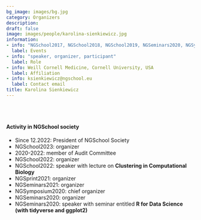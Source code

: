```yaml
---
bg_image: images/bg.jpg
category: Organizers
description: 
draft: false
image: images/people/karolina-sienkiewicz.jpg
information:
- info: "NGSchool2017, NGSchool2018, NGSchool2019, NGSeminars2020, NGSymposium2020, NGSeminars2021, NGSprint2021, NGSchool2022, NGSymposium2022, NGSchool2023"
  label: Events
- info: "speaker, organizer, participant"
  label: Role
- info: Weill Cornell Medicine, Cornell University, USA
  label: Affiliation
- info: ksienkiewicz@ngschool.eu
  label: Contact email
title: Karolina Sienkiewicz
---
```




<br>&nbsp;
<br>

#### Activity in NGSchool society
* Since 12.2022: President of NGSchool Society  
* NGSchool2023: organizer
* 2020-2022: member of Audit Committee
* NGSchool2022: organizer 
* NGSchool2022: speaker with lecture on **Clustering in Computational Biology**
* NGSprint2021: organizer
* NGSeminars2021: organizer
* NGSymposium2020: chief organizer
* NGSeminars2020: organizer
* NGSeminars2020: speaker with seminar entitled **R for Data Science (with tidyverse and ggplot2)**
